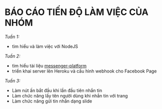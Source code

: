 # BÁO CÁO TIẾN ĐỘ LÀM VIỆC CỦA NHÓM

_Tuần 1:_

-   tìm hiểu và làm việc với NodeJS

_Tuần 2:_

-   tìm hiểu tài liệu [messenger-platform](https://developers.facebook.com/docs/messenger-platform/)
-   triển khai server lên Heroku và cấu hình webhook cho Facebook Page

_Tuần 3:_

-   Làm nút ấn bắt đầu khi lần đầu tiên nhắn tin
-   Làm chức năng lấy tên người dùng khi nhắn tin với trang
-   Làm chức năng gửi tin nhắn dạng slide
